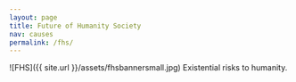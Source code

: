 ```yaml
---
layout: page
title: Future of Humanity Society
nav: causes
permalink: /fhs/
---
```

![FHS]({{ site.url }}/assets/fhsbannersmall.jpg)
Existential risks to humanity.
